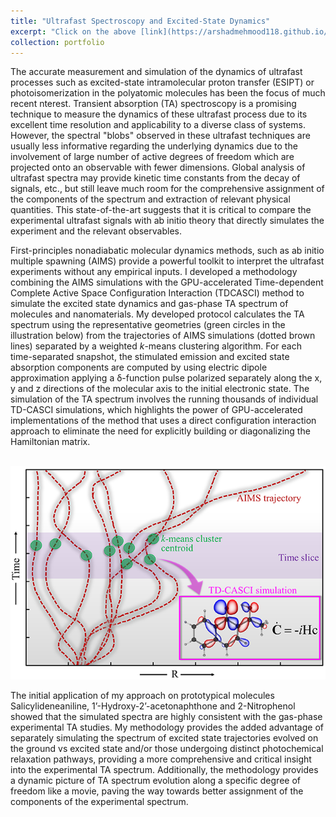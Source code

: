 ```yaml
---
title: "Ultrafast Spectroscopy and Excited-State Dynamics"
excerpt: "Click on the above [link](https://arshadmehmood118.github.io/portfolio/1_ultrafast/) to read about it. <br/><br/><img src='/images/Ultrafast.png'>"
collection: portfolio
---
```


The accurate measurement and simulation of the dynamics of ultrafast processes such as excited-state intramolecular proton transfer (ESIPT) or photoisomerization in the polyatomic molecules has been the focus of much recent nterest. Transient absorption (TA) spectroscopy is a promising technique to measure the dynamics of these ultrafast process due to its excellent time resolution and applicability to a diverse class of systems. However, the spectral "blobs" observed in these ultrafast techniques are usually less informative regarding the underlying dynamics due to the involvement of large number of active degrees of freedom which are projected onto an observable with fewer dimensions. Global analysis of ultrafast spectra may provide kinetic time constants from the decay of signals, etc., but still leave much room for the comprehensive assignment of the components of the spectrum and extraction of relevant physical quantities. This state-of-the-art suggests that it is critical to compare the experimental ultrafast signals with ab initio theory that directly simulates the experiment and the relevant observables.

First-principles nonadiabatic molecular dynamics methods, such as ab initio multiple spawning (AIMS) provide a powerful toolkit to interpret the ultrafast experiments without any empirical inputs. I developed a methodology combining the AIMS simulations with the GPU-accelerated Time-dependent Complete Active Space Configuration Interaction (TDCASCI) method to simulate the excited state dynamics and gas-phase TA spectrum of molecules and nanomaterials. My developed protocol calculates the TA spectrum using the representative geometries (green circles in the illustration below) from the trajectories of AIMS simulations (dotted brown lines) separated by a weighted _k_-means clustering algorithm. For each time-separated snapshot, the stimulated emission and excited state absorption components are computed by using electric dipole approximation applying a δ-function pulse polarized separately along the x, y and z directions of the molecular axis to the initial electronic state. The simulation of the TA spectrum involves the running thousands of individual TD-CASCI simulations, which highlights the power of GPU-accelerated implementations of the method that uses a direct configuration interaction approach to eliminate the need for explicitly building or diagonalizing the Hamiltonian matrix.
<br/><br/>
<p align="center">
  <img src='/images/tas_protocol.png'>
</p>

The initial application of my approach on prototypical molecules Salicylideneaniline, 1’-Hydroxy-2’-acetonaphthone and 2-Nitrophenol showed that the simulated spectra are highly consistent with the gas-phase experimental TA studies. My methodology provides the added advantage of separately simulating the spectrum of excited state trajectories evolved on the ground vs excited state and/or those undergoing distinct photochemical relaxation pathways, providing a more comprehensive and critical insight into the experimental TA spectrum. Additionally, the methodology provides a dynamic picture of TA spectrum evolution along a specific degree of freedom like a movie, paving the way towards better assignment of the components of the experimental spectrum. 
